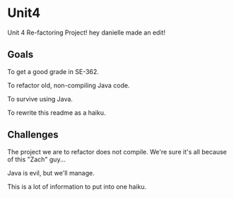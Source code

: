 Unit4
=====

Unit 4 Re-factoring Project!
hey danielle made an edit!

Goals
-----

To get a good grade in SE-362.

To refactor old, non-compiling Java code.

To survive using Java.

To rewrite this readme as a haiku.

Challenges
----------

The project we are to refactor does not compile.
We're sure it's all because of this "Zach" guy...

Java is evil, but we'll manage.

This is a lot of information to put into one haiku.
